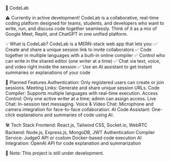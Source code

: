 🚀 CodeLab

⚠️ Currently in active development!
CodeLab is a collaborative, real-time coding platform designed for teams, students, and developers who want to write, run, and discuss code together seamlessly. Think of it as a mix of Google Meet, Replit, and ChatGPT in one unified platform.

💡 What is CodeLab?
CodeLab is a MERN-stack web app that lets you:
✅ Create and share a unique session link to invite collaborators
✅ Code together in multiple languages with a built-in online compiler
✅ Control who can write in the shared editor (one writer at a time)
✅ Chat via text, voice, and video right inside the session
✅ Use an AI assistant to get instant summaries or explanations of your code

🌟 Planned Features
Authentication: Only registered users can create or join sessions.
Meeting Links: Generate and share unique session URLs.
Code Compiler: Supports multiple languages with real-time execution.
Access Control: Only one active writer at a time; admin can assign access.
Live Chat: In-session text messaging.
Voice & Video Chat: Microphone and camera integration for face-to-face collaboration.
AI Code Assistant: One-click explanations and summaries of code using AI.

🛠️ Tech Stack
Frontend: React.js, Tailwind CSS, Socket.io, WebRTC
Backend: Node.js, Express.js, MongoDB, JWT Authentication
Compiler Service: Judge0 API or custom Docker-based code execution
AI Integration: OpenAI API for code explanation and summarization

🚧 Note: This project is still under development.
